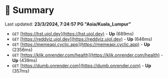 # 📖 Summary
Last updated: **23/3/2024, 7:24:57 PG "Asia/Kuala_Lumpur"**

- `GET` [https://hst.ujol.dev](https://hst.ujol.dev) - **Up** (689ms)
- `GET` [https://reddviz.ujol.dev](https://reddviz.ujol.dev) - **Up** (646ms)
- `GET` [https://memeapi.cyclic.app](https://memeapi.cyclic.app) - **Up** (2356ms)
- `GET` [https://klik.onrender.com/health](https://klik.onrender.com/health) - **Up** (439ms)
- `GET` [https://dumb.onrender.com](https://dumb.onrender.com) - **Up** (357ms)
